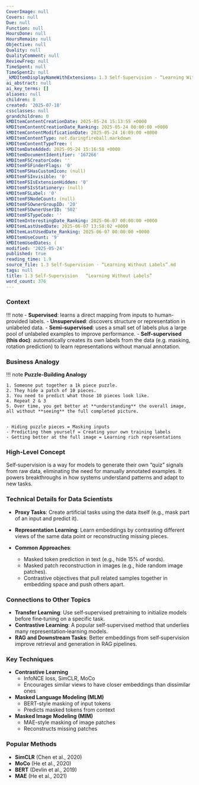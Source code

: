 ```yaml
---
CoverImage: null
Covers: null
Due: null
Function: null
HoursDone: null
HoursRemain: null
Objective: null
Quality: null
QualityComment: null
ReviewFreq: null
TimeSpent: null
TimeSpent2: null
_kMDItemDisplayNameWithExtensions: 1.3 Self‑Supervision - “Learning Without Labels”.md
ai_abstract: null
ai_key_terms: []
aliases: null
children: 0
created: '2025-07-18'
cssclasses: null
grandchildren: 0
kMDItemContentCreationDate: 2025-05-24 15:13:55 +0000
kMDItemContentCreationDate_Ranking: 2025-05-24 00:00:00 +0000
kMDItemContentModificationDate: 2025-05-24 16:09:00 +0000
kMDItemContentType: net.daringfireball.markdown
kMDItemContentTypeTree: (
kMDItemDateAdded: 2025-05-24 15:16:58 +0000
kMDItemDocumentIdentifier: '167266'
kMDItemFSCreatorCode: ''
kMDItemFSFinderFlags: '0'
kMDItemFSHasCustomIcon: (null)
kMDItemFSInvisible: '0'
kMDItemFSIsExtensionHidden: '0'
kMDItemFSIsStationery: (null)
kMDItemFSLabel: '0'
kMDItemFSNodeCount: (null)
kMDItemFSOwnerGroupID: '20'
kMDItemFSOwnerUserID: '502'
kMDItemFSTypeCode: ''
kMDItemInterestingDate_Ranking: 2025-06-07 00:00:00 +0000
kMDItemLastUsedDate: 2025-06-07 13:58:02 +0000
kMDItemLastUsedDate_Ranking: 2025-06-07 00:00:00 +0000
kMDItemUseCount: '9'
kMDItemUsedDates: (
modified: '2025-05-24'
published: true
reading_time: 1.9
source_file: 1.3 Self‑Supervision - “Learning Without Labels”.md
tags: null
title: 1.3 Self‑Supervision   “Learning Without Labels”
word_count: 376
---
```


### Context
!!! note
    - **Supervised**: learns a direct mapping from inputs to human-provided labels.
    - **Unsupervised**: discovers structure or representation in unlabeled data.
    - **Semi-supervised**: uses a small set of labels plus a large pool of unlabeled examples to improve performance.
    - **Self-supervised (this doc)**: automatically creates its own labels from the data (e.g. masking, rotation prediction) to learn representations without manual annotation.


### Business Analogy
!!! note
    **Puzzle-Building Analogy**  

    1. Someone put together a 1k piece puzzle.
    2. They hide a patch of 10 pieces.
    3. You need to predict what those 10 pieces look like.
    4. Repeat 2 & 3
    5. Over time, you get better at **understanding** the overall image, all without **seeing** the full completed picture.


    - Hiding puzzle pieces = Masking inputs
    - Predicting them yourself = Creating your own training labels
    - Getting better at the full image = Learning rich representations


### High-Level Concept
Self‑supervision is a way for models to generate their own “quiz” signals from raw data, eliminating the need for manually annotated examples. It powers breakthroughs in how systems understand patterns and adapt to new tasks.

### Technical Details for Data Scientists
- **Proxy Tasks**: Create artificial tasks using the data itself (e.g., mask part of an input and predict it).
- **Representation Learning**: Learn embeddings by contrasting different views of the same data point or reconstructing missing pieces.
- **Common Approaches**:  

   - Masked token prediction in text (e.g., hide 15% of words).  
   - Masked patch reconstruction in images (e.g., hide random image patches).  
   - Contrastive objectives that pull related samples together in embedding space and push others apart.

### Connections to Other Topics
- **Transfer Learning**: Use self‑supervised pretraining to initialize models before fine‑tuning on a specific task.
- **Contrastive Learning**: A popular self‑supervised method that underlies many representation‑learning models.
- **RAG and Downstream Tasks**: Better embeddings from self‑supervision improve retrieval and generation in RAG pipelines.

### Key Techniques
- **Contrastive Learning**  
   - InfoNCE loss, SimCLR, MoCo  
   - Encourages similar views to have closer embeddings than dissimilar ones
- **Masked Language Modeling (MLM)**  
   - BERT-style masking of input tokens  
   - Predicts masked tokens from context
- **Masked Image Modeling (MIM)**  
   - MAE-style masking of image patches  
   - Reconstructs missing patches

### Popular Methods
- **SimCLR** (Chen et al., 2020)  
- **MoCo** (He et al., 2020)  
- **BERT** (Devlin et al., 2019)  
- **MAE** (He et al., 2021)